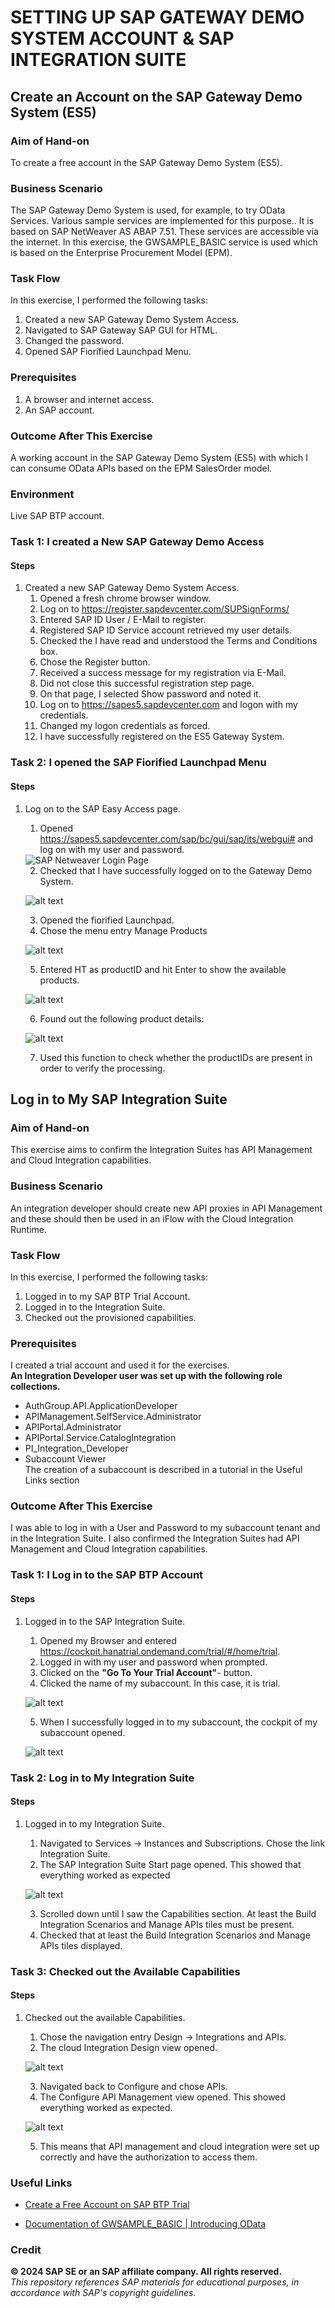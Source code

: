 # SETTING UP SAP GATEWAY DEMO SYSTEM ACCOUNT & SAP INTEGRATION SUITE

## Create an Account on the SAP Gateway Demo System (ES5)

### Aim of Hand-on 
To create a free account in the SAP Gateway Demo System (ES5).

### Business Scenario
The SAP Gateway Demo System is used, for example, to try OData Services. Various sample services are implemented for this purpose.. It is based on SAP NetWeaver AS ABAP 7.51.  These services are accessible via the internet. In this exercise, the GWSAMPLE_BASIC service  is used which is based on the Enterprise Procurement Model (EPM).

### Task Flow
In this exercise, I performed the following tasks:

1.  Created a new SAP Gateway Demo System Access.
2.  Navigated to SAP Gateway SAP GUI for HTML.
3.  Changed the password.
4.  Opened SAP Fiorified Launchpad Menu.

### Prerequisites
1.  A browser and internet access.
2.  An SAP account. 

### Outcome After This Exercise
A working account in the SAP Gateway Demo System (ES5) with which I can consume OData APIs based on the EPM SalesOrder model.

### Environment
Live SAP BTP account.

### Task 1: I created a New SAP Gateway Demo Access
#### Steps
1.  Created a new SAP Gateway Demo System Access.
    1.  Opened a fresh chrome browser window.
    2.  Log on to https://register.sapdevcenter.com/SUPSignForms/
    3.  Entered SAP ID User / E-Mail to register.
    4.  Registered SAP ID Service account retrieved my user details.
    5.  Checked the I have read and understood the Terms and Conditions box.
    6.  Chose the Register button.
    7.  Received a success message for my registration via E-Mail.
    8.  Did not close this successful registration step page.
    9.  On that page, I selected Show password and noted it.
    10. Log on to https://sapes5.sapdevcenter.com and logon with my credentials.
    11. Changed my logon credentials as forced.
    12. I have successfully registered on the ES5 Gateway System.

### Task 2: I opened the SAP Fiorified Launchpad Menu
#### Steps
1.  Log on to the SAP Easy Access page.
    1.  Opened https://sapes5.sapdevcenter.com/sap/bc/gui/sap/its/webgui# and log on with my user and password.

    <img style='align:left;' src="images/netweaverLoginPage.png" alt="SAP Netweaver Login Page">

    2.  Checked that I have successfully logged on to the Gateway Demo System.

    ![alt text](images/loginSuccess.png)

    3.  Opened the fiorified Launchpad.
    4.  Chose the menu entry Manage Products

    ![alt text](images/home.png)

    5.  Entered HT as productID and hit Enter to show the available products.

    ![alt text](images/manageProduct.png) 

    6.  Found out the following product details:

    ![alt text](images/availableProduct.png)

    7.  Used this function to check whether the productIDs are present in order to verify the processing.


## Log in to My SAP Integration Suite

### Aim of Hand-on 
This exercise aims to confirm the Integration Suites has API Management and Cloud Integration capabilities.

### Business Scenario
An integration developer should create new API proxies in API Management and these should then be used in an iFlow with the Cloud Integration Runtime.

### Task Flow
In this exercise, I performed the following tasks:
1.  Logged in to my SAP BTP Trial Account.
2.  Logged in to the Integration Suite.
3.  Checked out the provisioned capabilities.

### Prerequisites
I created a trial account and used it for the exercises. 
<br> **An Integration Developer user was set up with the following role collections.**
- AuthGroup.API.ApplicationDeveloper
- APIManagement.SelfService.Administrator
- APIPortal.Administrator
- APIPortal.Service.CatalogIntegration
- PI_Integration_Developer
- Subaccount Viewer
<br>The creation of a subaccount is described in a tutorial in the Useful Links section

### Outcome After This Exercise
I was able to log in with a User and Password to my subaccount tenant and in the Integration Suite. I also confirmed the Integration Suites had API Management and Cloud Integration capabilities.

### Task 1: I Log in to the SAP BTP Account
#### Steps
1.  Logged in to the SAP Integration Suite.
    1.  Opened my Browser and entered 
        https://cockpit.hanatrial.ondemand.com/trial/#/home/trial.
    2.  Logged in with my user and password when prompted.
    3.  Clicked on the **"Go To Your Trial Account"**- button.
    4.  Clicked the name of my subaccount. In this case, it is trial.

    ![alt text](images/trialAccount.png)

    5.  When I successfully logged in to my subaccount, the cockpit of my subaccount opened.

    ![alt text](images/cockpit.png)

### Task 2: Log in to My Integration Suite
#### Steps
1.  Logged in to my Integration Suite.
    1.  Navigated to Services → Instances and Subscriptions. Chose the link Integration Suite.
    2.  The SAP Integration Suite Start page opened. This showed that everything worked as expected

    ![alt text](images/integrationSuite.png)

    3.  Scrolled down until I saw the Capabilities section. At least the Build Integration Scenarios and Manage APIs tiles must be present.
    4.  Checked that at least the Build Integration Scenarios and Manage APIs tiles displayed.

### Task 3: Checked out the Available Capabilities
#### Steps
1.  Checked out the available Capabilities.
    1.  Chose the navigation entry Design → Integrations and APIs.
    2.  The cloud Integration Design view opened.

    ![alt text](images/cloudIntegration.png)

    3.  Navigated back to Configure and chose APIs.
    4.  The Configure API Management view opened. This showed everything worked as expected.

    ![alt text](images/apiManagement.png)

    5.  This means that API management and cloud integration were set up correctly and have the authorization to access them.


### Useful Links
- [Create a Free Account on SAP BTP Trial](https://developers.sap.com/tutorials/hcp-create-trial-account.html)

- [Documentation of GWSAMPLE_BASIC | Introducing OData](https://help.sap.com/docs/SAP_NETWEAVER_AS_ABAP_751_IP/68bf513362174d54b58cddec28794093/59283fc4528f486b83b1a58a4f1063c0.html?version=7.51.4)



### Credit 
**© 2024 SAP SE or an SAP affiliate company. All rights reserved.** <br>
*This repository references SAP materials for educational purposes, in accordance with SAP's copyright guidelines.*
